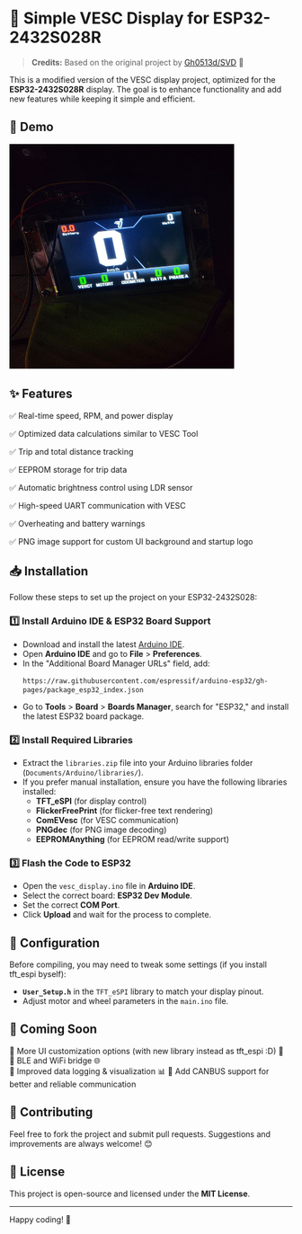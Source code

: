 # 🚀 Simple VESC Display for ESP32-2432S028R

> **Credits:** Based on the original project by [Gh0513d/SVD](https://github.com/Gh0513d/SVD) 🔗

This is a modified version of the VESC display project, optimized for the **ESP32-2432S028R** display. The goal is to enhance functionality and add new features while keeping it simple and efficient.

## 🎨 Demo

<img src="./imgs/demo.jpg" alt="Demo Image" width="400" height="400">

## ✨ Features

✅ Real-time speed, RPM, and power display

✅ Optimized data calculations similar to VESC Tool

✅ Trip and total distance tracking

✅ EEPROM storage for trip data

✅ Automatic brightness control using LDR sensor

✅ High-speed UART communication with VESC

✅ Overheating and battery warnings

✅ PNG image support for custom UI background and startup logo

## 📥 Installation

Follow these steps to set up the project on your ESP32-2432S028:

### 1️⃣ Install Arduino IDE & ESP32 Board Support
- Download and install the latest [Arduino IDE](https://www.arduino.cc/en/software).
- Open **Arduino IDE** and go to **File** > **Preferences**.
- In the "Additional Board Manager URLs" field, add:
  ```
  https://raw.githubusercontent.com/espressif/arduino-esp32/gh-pages/package_esp32_index.json
  ```
- Go to **Tools** > **Board** > **Boards Manager**, search for "ESP32," and install the latest ESP32 board package.

### 2️⃣ Install Required Libraries
- Extract the `libraries.zip` file into your Arduino libraries folder (`Documents/Arduino/libraries/`).
- If you prefer manual installation, ensure you have the following libraries installed:
  - **TFT_eSPI** (for display control)
  - **FlickerFreePrint** (for flicker-free text rendering)
  - **ComEVesc** (for VESC communication)
  - **PNGdec** (for PNG image decoding)
  - **EEPROMAnything** (for EEPROM read/write support)

### 3️⃣ Flash the Code to ESP32
- Open the `vesc_display.ino` file in **Arduino IDE**.
- Select the correct board: **ESP32 Dev Module**.
- Set the correct **COM Port**.
- Click **Upload** and wait for the process to complete.

## 🔧 Configuration

Before compiling, you may need to tweak some settings (if you install tft_espi byself):
- **`User_Setup.h`** in the `TFT_eSPI` library to match your display pinout.
- Adjust motor and wheel parameters in the `main.ino` file.

## 🚀 Coming Soon

🔹 More UI customization options (with new library instead as tft_espi :D) 🎨  
🔹 BLE and WiFi bridge 🌐  
🔹 Improved data logging & visualization 📊
🔹 Add CANBUS support for better and reliable communication

## 🤝 Contributing

Feel free to fork the project and submit pull requests. Suggestions and improvements are always welcome! 😊

## 📜 License

This project is open-source and licensed under the **MIT License**.

---

Happy coding! 🚀
